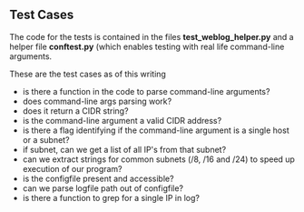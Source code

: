 ## Test Cases

The code for the tests is contained in the files **test_weblog_helper.py** and a helper file **conftest.py** (which enables testing with real life command-line arguments.

These are the test cases as of this writing

* is there a function in the code to parse command-line arguments?
* does command-line args parsing work?
* does it return a CIDR string?
* is the command-line argument a valid CIDR address?
* is there a flag identifying if the command-line argument is a single host or a subnet?
* if subnet, can we get a list of all IP's from that subnet?
* can we extract strings for common subnets (/8, /16 and /24) to speed up execution of our program?
* is the configfile present and accessible?
* can we parse logfile path out of configfile?
* is there a function to grep for a single IP in log?
